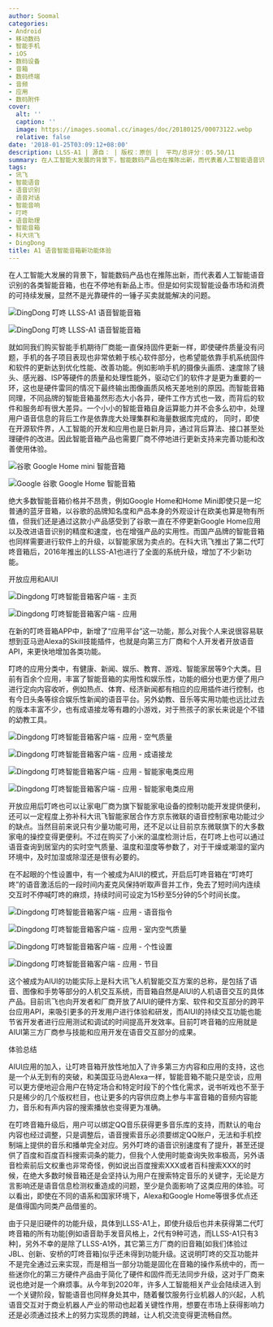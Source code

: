 ```yaml
---
author: Soomal
categories:
- Android
- 移动数码
- 智能手机
- iOS
- 数码设备
- 音箱
- 数码终端
- 音频
- 应用
- 数码附件
cover:
  alt: ''
  caption: ''
  image: https://images.soomal.cc/images/doc/20180125/00073122.webp
  relative: false
date: '2018-01-25T03:09:12+08:00'
description: LLSS-A1 | 源自： | 版权：原创 |  平均/总评分：05.50/11
summary: 在人工智能大发展的背景下，智能数码产品也在推陈出新，而代表着人工智能语音识别的各类智能音箱，也在不停地有新品上市。但是如何实现智能设备市场和消费的可持续发展，并不是光靠硬件的一锤子买卖就能解决的。
tags:
- 讯飞
- 智能语音
- 语音识别
- 语音对话
- 智能音响
- 叮咚
- 语音助理
- 智能音箱
- 科大讯飞
- DingDong
title: A1 语音智能音箱新功能体验
---
```


在人工智能大发展的背景下，智能数码产品也在推陈出新，而代表着人工智能语音识别的各类智能音箱，也在不停地有新品上市。但是如何实现智能设备市场和消费的可持续发展，显然不是光靠硬件的一锤子买卖就能解决的问题。



![DingDong 叮咚 LLSS-A1 语音智能音箱](https://images.soomal.cc/images/doc/20160605/00061090_01.webp)



![DingDong 叮咚 LLSS-A1 语音智能音箱](https://images.soomal.cc/images/doc/20160605/00061098_01.webp)



就如同我们购买智能手机期待厂商能一直保持固件更新一样，即使硬件质量没有问题，手机的各子项目表现也非常依赖于核心软件部分，也希望能依靠手机系统固件和软件的更新达到优化性能、改善功能。例如影响手机的摄像头画质、速度除了镜头、感光器、ISP等硬件的质量和处理性能外，驱动它们的软件才是更为重要的一环，这也是硬件雷同的情况下最终输出图像画质风格天差地别的原因。而智能音箱同理，不同品牌的智能音箱虽然形态大小各异，硬件工作方式也一致，而背后的软件和服务却有很大差异。一个小小的智能音箱自身运算能力并不会多么初中，处理用户语音信息的背后工作是依靠庞大处理集群和海量数据库完成的， 同时，即使在开源软件界，人工智能的开发和应用也是日新月异，通过背后算法、接口甚至处理硬件的改进。因此智能音箱产品也需要厂商不停地进行更新支持来完善功能和改善使用体验。



![谷歌 Google Home mini 智能音箱](https://images.soomal.cc/images/doc/20180111/00072857_01.webp)



![Google 谷歌 Google Home 智能音箱](https://images.soomal.cc/images/doc/20170526/00068082_01.webp)



绝大多数智能音箱价格并不昂贵，例如Google Home和Home Mini即使只是一坨普通的蓝牙音箱，以谷歌的品牌知名度和产品本身的外观设计在欧美也算是物有所值，但我们还是通过这款小产品感受到了谷歌一直在不停更新Google Home应用以及改进语音识别的精度和速度，也在增强产品的实用性。而国产品牌的智能音箱也同样需要进行软件上的升级，以智能家居为卖点的。在科大讯飞推出了第二代叮咚音箱后，2016年推出的LLSS-A1也进行了全面的系统升级，增加了不少新功能。



开放应用和AIUI



![Dingdong 叮咚智能音箱客户端 - 主页](https://images.soomal.cc/images/doc/20180125/00073112_01.webp)



![Dingdong 叮咚智能音箱客户端 - 应用](https://images.soomal.cc/images/doc/20180125/00073113_01.webp)



在新的叮咚音箱APP中，新增了“应用平台”这一功能，那么对我个人来说很容易联想到亚马逊Alexa的Skill技能插件，也就是向第三方厂商和个人开发者开放语音API，来更快地增加各类功能。



叮咚的应用分类中，有健康、新闻、娱乐、教育、游戏、智能家居等9个大类。目前有百余个应用，丰富了智能音箱的实用性和娱乐性，功能的细分也更方便了用户进行定向内容收听，例如热点、体育、经济新闻都有相应的应用插件进行控制，也有今日头条等综合娱乐性新闻的语音平台。另外幼教、音乐等实用功能也远比过去的版本丰富不少，也有成语接龙等有趣的小游戏，对于熊孩子的家长来说是个不错的幼教工具。



![Dingdong 叮咚智能音箱客户端 - 应用 - 空气质量](https://images.soomal.cc/images/doc/20180125/00073114_01.webp)



![Dingdong 叮咚智能音箱客户端 - 应用 - 成语接龙](https://images.soomal.cc/images/doc/20180125/00073115_01.webp)



![Dingdong 叮咚智能音箱客户端 - 应用 - 智能家电类应用](https://images.soomal.cc/images/doc/20180125/00073116_01.webp)



![Dingdong 叮咚智能音箱客户端 - 应用 - 智能家电类应用](https://images.soomal.cc/images/doc/20180125/00073117_01.webp)



开放应用后叮咚也可以让家电厂商为旗下智能家电设备的控制功能开发提供便利，还可以一定程度上弥补科大讯飞智能家居合作方京东微联的语音控制家电功能过少的缺点。当然目前来说只有少量功能可用，还不足以让目前京东微联旗下的大多数家电的操控变得更便利。不过在购买了小米的温度检测计后，在叮咚上也可以通过语音查询到居室内的实时空气质量、温度和湿度等参数了，对于干燥或潮湿的室内环境中，及时加湿或除湿还是很有必要的。



在不起眼的个性设置中，有一个被成为AIUI的模式，开启后叮咚音箱在“叮咚叮咚”的语音激活后的一段时间内麦克风保持听取声音并工作，免去了短时间内连续交互时不停喊叮咚的麻烦，持续时间可设定为15秒至5分钟的5个时间长度。



![Dingdong 叮咚智能音箱客户端 - 应用 - 语音指令](https://images.soomal.cc/images/doc/20180125/00073118_01.webp)



![Dingdong 叮咚智能音箱客户端 - 应用 - 室内空气质量](https://images.soomal.cc/images/doc/20180125/00073119_01.webp)



![Dingdong 叮咚智能音箱客户端 - 应用 - 个性设置](https://images.soomal.cc/images/doc/20180125/00073120_01.webp)



![Dingdong 叮咚智能音箱客户端 - 应用 - 节目](https://images.soomal.cc/images/doc/20180125/00073121_01.webp)



这个被成为AIUI的功能实际上是科大讯飞人机智能交互方案的总称，是包括了语音、图像和手势等部分的人机交互系统，而音箱自然是AIUI的人机语音交互的具体产品。目前讯飞也向开发者和厂商开放了AIUI的硬件方案、软件和交互部分的跨平台应用API，来吸引更多的开发用户进行体验和研发，而AIUI的持续交互功能也能节省开发者进行应用测试和调试的时间提高开发效率。目前叮咚音箱的应用就是AIUI第三方厂商参与技能和应用开发在语音交互部分的成果。



体验总结



AIUI应用的加入，让叮咚音箱开放性地加入了许多第三方内容和应用的支持，这也是一个从无到有的突破，和美国亚马逊Alexa一样，智能音箱不能只是空谈，应用可以更方便地迎合用户在特定场合和特定时段下的个性化需求，说书听戏也不至于只是稀少的几个版权栏目，也让更多的内容供应商上参与丰富音箱的音频内容能力，音乐和有声内容的搜索播放也变得更为准确。



在叮咚音箱升级后，用户可以绑定QQ音乐获得更多音乐库的支持，而默认的电台内容也经过调整，只是调整后，语音搜索音乐必须要绑定QQ账户，无法和手机控制端上提供的音乐和播单完全对应。另外叮咚的语音识别速度有了提升，甚至还提供了百度和百度百科搜索词条的能力，但我个人使用时能查询失败率极高，另外语音检索前后文权重也非常奇怪，例如说出百度搜索XXX或者百科搜索XXX的时候，在绝大多数时候音箱还是会坚持认为用户在搜索特定音乐的关键字，无论是方言影响还是语音信息检测权重造成的问题，至少是负面影响了这类应用的体验。可以看出，即使在不同的语系和国家环境下，Alexa和Google Home等很多优点还是值得国内同类产品借鉴的。



由于只是旧硬件的功能升级，具体到LLSS-A1上，即使升级后也并未获得第二代叮咚音箱的所有功能[例如语音助手发音风格上，2代有9种可选，而LLSS-A1只有3种]，另外不幸的是除了LLSS-A1外，其它第三方厂商的旧音箱[如我们体验过JBL、创新、安桥的叮咚音箱]似乎还未得到功能升级。这说明叮咚的交互功能并不是完全通过云来实现，而是相当一部分功能是固化在音箱的操作系统中的，而一些迷你化的第三方硬件产品由于简化了硬件和固件而无法同步升级，这对于厂商来说也绝对是一个麻烦事。从今年到2020年，许多人工智能相关产业会陆续进入到一个关键阶段，智能语音也同样身处其中，随着餐饮服务行业机器人的兴起，人机语音交互对于商业机器人产业的带动也起着关键性作用，想要在市场上获得影响力还是必须通过技术上的努力实现质的跨越，让人机交流变得更流畅自然。